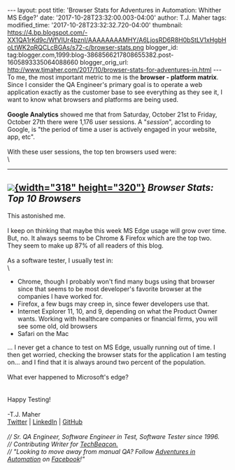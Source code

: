 \-\-- layout: post title: \'Browser Stats for Adventures in Automation:
Whither MS Edge?\' date: \'2017-10-28T23:32:00.003-04:00\' author: T.J.
Maher tags: modified\_time: \'2017-10-28T23:32:32.720-04:00\' thumbnail:
https://4.bp.blogspot.com/-XX1QA1rKd9c/WfVIUr4bznI/AAAAAAAAMHY/A6LjosRD6R8H0bStLV1xHgbHoLtWK2qRQCLcBGAs/s72-c/browser-stats.png
blogger\_id:
tag:blogger.com,1999:blog-3868566217808655382.post-1605893335064088660
blogger\_orig\_url:
http://www.tjmaher.com/2017/10/browser-stats-for-adventures-in.html
\-\-- To me, the most important metric to me is the **browser - platform
matrix**. Since I consider the QA Engineer\'s primary goal is to operate
a web application exactly as the customer base to see everything as they
see it, I want to know what browsers and platforms are being used.\
\
**Google Analytics** showed me that from Saturday, October 21st to
Friday, October 27th there were 1,176 user sessions. A \"*session*\",
according to Google, is \"the period of time a user is actively engaged
in your website, app, etc\".\
\
With these user sessions, the top ten browsers used were:\
\

  --------------------------------------------------------------------------------------------------------------------------------------------------------------------------------------------------------------------------------------------------------------------------------------------------
   [![](https://4.bp.blogspot.com/-XX1QA1rKd9c/WfVIUr4bznI/AAAAAAAAMHY/A6LjosRD6R8H0bStLV1xHgbHoLtWK2qRQCLcBGAs/s320/browser-stats.png){width="318" height="320"}](https://4.bp.blogspot.com/-XX1QA1rKd9c/WfVIUr4bznI/AAAAAAAAMHY/A6LjosRD6R8H0bStLV1xHgbHoLtWK2qRQCLcBGAs/s1600/browser-stats.png)
                                                                                                                                   *Browser Stats: Top 10 Browsers*
  --------------------------------------------------------------------------------------------------------------------------------------------------------------------------------------------------------------------------------------------------------------------------------------------------

This astonished me.\
\
I keep on thinking that maybe this week MS Edge usage will grow over
time. But, no. It always seems to be Chrome & Firefox which are the top
two. They seem to make up 87% of all readers of this blog.\
\
As a software tester, I usually test in:\
\

-   Chrome, though I probably won\'t find many bugs using that browser
    since that seems to be most developer\'s favorite browser at the
    companies I have worked for.
-   Firefox, a few bugs may creep in, since fewer developers use that.
-   Internet Explorer 11, 10, and 9, depending on what the Product Owner
    wants. Working with healthcare companies or financial firms, you
    will see some old, old browsers
-   Safari on the Mac

\... I never get a chance to test on MS Edge, usually running out of
time. I then get worried, checking the browser stats for the application
I am testing on\... and I find that it is always around two percent of
the population.\
\
What ever happened to Microsoft\'s edge?\
\
\
Happy Testing!\
\
-T.J. Maher\
[Twitter](https://twitter.com/tjmaher1) \| [LinkedIn](https://www.linkedin.com/in/tjmaher1) \| [GitHub](https://github.com/tjmaher)\
\
*// Sr. QA Engineer, Software Engineer in Test, Software Tester since
1996.\
// Contributing Writer
for [TechBeacon.](http://techbeacon.com/contributors/thomas-maher)\
// \"Looking to move away from manual QA? Follow [Adventures in
Automation](http://www.tjmaher.com/) on
[Facebook](https://www.facebook.com/AdventuresInAutomation/)!\"*
